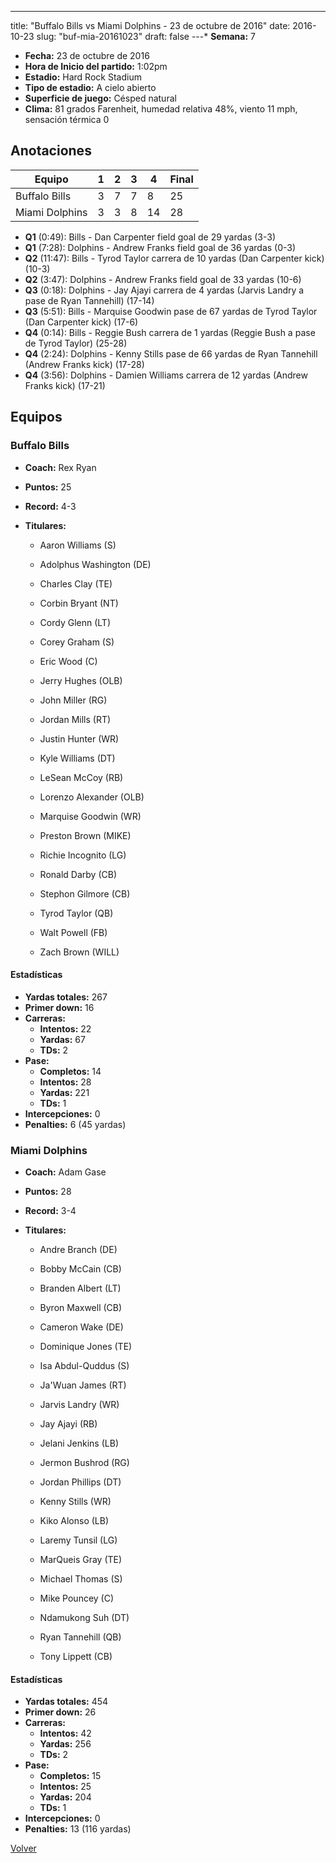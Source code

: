 ---
title: "Buffalo Bills vs Miami Dolphins - 23 de octubre de 2016"
date: 2016-10-23
slug: "buf-mia-20161023"
draft: false
---* **Semana:** 7
* **Fecha:** 23 de octubre de 2016
* **Hora de Inicio del partido:** 1:02pm
* **Estadio:** Hard Rock Stadium
* **Tipo de estadio:** A cielo abierto
* **Superficie de juego:** Césped natural
* **Clima:** 81 grados Farenheit, humedad relativa 48%, viento 11 mph, sensación térmica 0




## Anotaciones
| Equipo | 1 | 2 | 3 | 4 | Final |
|--------|---|---|---|---|-------|
| Buffalo Bills  | 3 | 7 | 7 | 8  | 25 |
| Miami Dolphins  | 3 | 3 | 8 | 14  | 28 |
* **Q1** (0:49): Bills - Dan Carpenter field goal de 29 yardas (3-3)
* **Q1** (7:28): Dolphins - Andrew Franks field goal de 36 yardas (0-3)
* **Q2** (11:47): Bills - Tyrod Taylor carrera de 10 yardas (Dan Carpenter kick) (10-3)
* **Q2** (3:47): Dolphins - Andrew Franks field goal de 33 yardas (10-6)
* **Q3** (0:18): Dolphins - Jay Ajayi carrera de 4 yardas (Jarvis Landry a pase de Ryan Tannehill) (17-14)
* **Q3** (5:51): Bills - Marquise Goodwin pase de 67 yardas de Tyrod Taylor (Dan Carpenter kick) (17-6)
* **Q4** (0:14): Bills - Reggie Bush carrera de 1 yardas (Reggie Bush a pase de Tyrod Taylor) (25-28)
* **Q4** (2:24): Dolphins - Kenny Stills pase de 66 yardas de Ryan Tannehill (Andrew Franks kick) (17-28)
* **Q4** (3:56): Dolphins - Damien Williams carrera de 12 yardas (Andrew Franks kick) (17-21)


## Equipos


### Buffalo Bills
* **Coach:** Rex Ryan
* **Puntos:** 25
* **Record:** 4-3
* **Titulares:** 

  * Aaron Williams (S) 

  * Adolphus Washington (DE) 

  * Charles Clay (TE) 

  * Corbin Bryant (NT) 

  * Cordy Glenn (LT) 

  * Corey Graham (S) 

  * Eric Wood (C) 

  * Jerry Hughes (OLB) 

  * John Miller (RG) 

  * Jordan Mills (RT) 

  * Justin Hunter (WR) 

  * Kyle Williams (DT) 

  * LeSean McCoy (RB) 

  * Lorenzo Alexander (OLB) 

  * Marquise Goodwin (WR) 

  * Preston Brown (MIKE) 

  * Richie Incognito (LG) 

  * Ronald Darby (CB) 

  * Stephon Gilmore (CB) 

  * Tyrod Taylor (QB) 

  * Walt Powell (FB) 

  * Zach Brown (WILL) 

#### Estadísticas
* **Yardas totales:** 267
* **Primer down:** 16
* **Carreras:**
  * **Intentos:** 22
  * **Yardas:** 67
  * **TDs:** 2
* **Pase:**
  * **Completos:** 14
  * **Intentos:** 28
  * **Yardas:** 221
  * **TDs:** 1
* **Intercepciones:** 0
* **Penalties:** 6 (45 yardas)

### Miami Dolphins
* **Coach:** Adam Gase
* **Puntos:** 28
* **Record:** 3-4
* **Titulares:** 

  * Andre Branch (DE) 

  * Bobby McCain (CB) 

  * Branden Albert (LT) 

  * Byron Maxwell (CB) 

  * Cameron Wake (DE) 

  * Dominique Jones (TE) 

  * Isa Abdul-Quddus (S) 

  * Ja'Wuan James (RT) 

  * Jarvis Landry (WR) 

  * Jay Ajayi (RB) 

  * Jelani Jenkins (LB) 

  * Jermon Bushrod (RG) 

  * Jordan Phillips (DT) 

  * Kenny Stills (WR) 

  * Kiko Alonso (LB) 

  * Laremy Tunsil (LG) 

  * MarQueis Gray (TE) 

  * Michael Thomas (S) 

  * Mike Pouncey (C) 

  * Ndamukong Suh (DT) 

  * Ryan Tannehill (QB) 

  * Tony Lippett (CB) 

#### Estadísticas
* **Yardas totales:** 454
* **Primer down:** 26
* **Carreras:**
  * **Intentos:** 42
  * **Yardas:** 256
  * **TDs:** 2
* **Pase:**
  * **Completos:** 15
  * **Intentos:** 25
  * **Yardas:** 204
  * **TDs:** 1
* **Intercepciones:** 0
* **Penalties:** 13 (116 yardas)


[Volver](/historia/2016)
